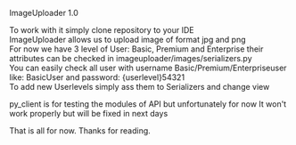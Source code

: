 ImageUploader 1.0  

To work with it simply clone repository to your IDE  
ImageUploader allows us to upload image of format jpg and png  
For now we have 3 level of User: Basic, Premium and Enterprise their attributes can be checked in imageuploader/images/serializers.py  
You can easily check all user with username Basic/Premium/Enterpriseuser like: BasicUser and password: {userlevel}54321  
To add new Userlevels simply ass them to Serializers and change view  

py_client is for testing the modules of API but unfortunately for now It won't work properly but will be fixed in next days 

That is all for now. Thanks for reading.
